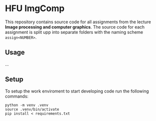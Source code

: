 # HFU ImgComp

This repository contains source code for all assignments from the lecture **Image processing and computer graphics**.
The source code for each assignment is split upp into separate folders with the naming scheme `assign<NUMBER>`.

## Usage

...

## Setup

To setup the work enviroment to start developing code run the following commands:

```shell
python -m venv .venv
source .venv/bin/activate
pip install < requirements.txt
```